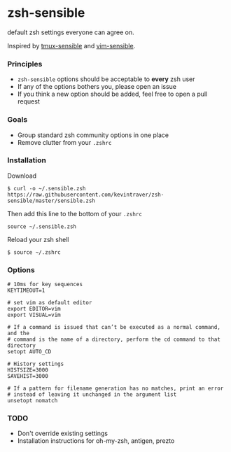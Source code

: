 # zsh-sensible

default zsh settings everyone can agree on.

Inspired by [tmux-sensible](https://github.com/tmux-plugins/tmux-sensible) and [vim-sensible](https://github.com/tpope/vim-sensible).

### Principles

- `zsh-sensible` options should be acceptable to **every** zsh user
- If any of the options bothers you, please open an issue
- If you think a new option should be added, feel free to open a pull request

### Goals

- Group standard zsh community options in one place
- Remove clutter from your `.zshrc`

### Installation

Download

    $ curl -o ~/.sensible.zsh https://raw.githubusercontent.com/kevintraver/zsh-sensible/master/sensible.zsh

Then add this line to the bottom of your `.zshrc`

    source ~/.sensible.zsh

Reload your zsh shell

    $ source ~/.zshrc

### Options

    # 10ms for key sequences
    KEYTIMEOUT=1

    # set vim as default editor
    export EDITOR=vim
    export VISUAL=vim

    # If a command is issued that can’t be executed as a normal command, and the
    # command is the name of a directory, perform the cd command to that directory
    setopt AUTO_CD

    # History settings
    HISTSIZE=3000
    SAVEHIST=3000

    # If a pattern for filename generation has no matches, print an error
    # instead of leaving it unchanged in the argument list
    unsetopt nomatch

### TODO

- Don't override existing settings
- Installation instructions for oh-my-zsh, antigen, prezto
